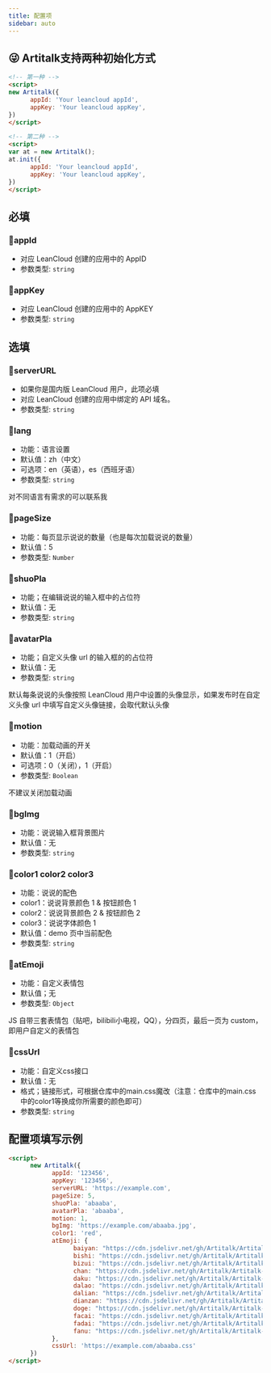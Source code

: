 ```yaml
---
title: 配置项
sidebar: auto
---
```



## 😜 Artitalk支持两种初始化方式

```html
<!-- 第一种 -->
<script>
new Artitalk({
      appId: 'Your leancloud appId',
      appKey: 'Your leancloud appKey',
})
</script>

<!-- 第二种 -->
<script>
var at = new Artitalk();
at.init({
      appId: 'Your leancloud appId',
      appKey: 'Your leancloud appKey',      
})
</script>
```

## 必填

### 📌appId

* 对应 LeanCloud 创建的应用中的 AppID
* 参数类型: `string`

### 📌appKey

* 对应 LeanCloud 创建的应用中的 AppKEY
* 参数类型: `string`

## 选填

### 📌serverURL

* 如果你是国内版 LeanCloud 用户，此项必填
* 对应 LeanCloud 创建的应用中绑定的 API 域名。
* 参数类型: `string`

### 📌lang

* 功能：语言设置
* 默认值：zh（中文）
* 可选项：en（英语），es（西班牙语）
* 参数类型: `string`

对不同语言有需求的可以联系我

### 📌pageSize

* 功能：每页显示说说的数量（也是每次加载说说的数量）
* 默认值：5
* 参数类型: `Number`

### 📌shuoPla

* 功能；在编辑说说的输入框中的占位符
* 默认值：无
* 参数类型: `string`

### 📌avatarPla

* 功能；自定义头像 url 的输入框的的占位符
* 默认值：无
* 参数类型: `string`

默认每条说说的头像按照 LeanCloud 用户中设置的头像显示，如果发布时在自定义头像 url 中填写自定义头像链接，会取代默认头像

### 📌motion

* 功能：加载动画的开关
* 默认值：1（开启）
* 可选项：0（关闭），1（开启）
* 参数类型: `Boolean`

不建议关闭加载动画

### 📌bgImg

* 功能：说说输入框背景图片
* 默认值：无
* 参数类型: `string`

### 📌color1 color2 color3

* 功能：说说的配色
* color1：说说背景颜色 1 & 按钮颜色 1
* color2：说说背景颜色 2 & 按钮颜色 2
* color3：说说字体颜色 1
* 默认值：demo 页中当前配色
* 参数类型: `string`

### 📌atEmoji

* 功能：自定义表情包
* 默认值；无
* 参数类型: `Object`

JS 自带三套表情包（贴吧，bilibili小电视，QQ），分四页，最后一页为 custom，即用户自定义的表情包

### 📌cssUrl

* 功能：自定义css接口
* 默认值：无
* 格式；链接形式，可根据仓库中的main.css魔改（注意：仓库中的main.css中的color1等换成你所需要的颜色即可）
* 参数类型: `string`

## 配置项填写示例

```html
<script>
      new Artitalk({
            appId: '123456',
            appKey: '123456',
            serverURL: 'https://example.com',
            pageSize: 5,
            shuoPla: 'abaaba',
            avatarPla: 'abaaba',
            motion: 1,
            bgImg: 'https://example.com/abaaba.jpg',
            color1: 'red',
            atEmoji: {
                  baiyan: "https://cdn.jsdelivr.net/gh/Artitalk/Artitalk-emoji/baiyan.png",
                  bishi: "https://cdn.jsdelivr.net/gh/Artitalk/Artitalk-emoji/bishi.png",
                  bizui: "https://cdn.jsdelivr.net/gh/Artitalk/Artitalk-emoji/bizui.png",
                  chan: "https://cdn.jsdelivr.net/gh/Artitalk/Artitalk-emoji/chan.png",
                  daku: "https://cdn.jsdelivr.net/gh/Artitalk/Artitalk-emoji/daku.png",
                  dalao: "https://cdn.jsdelivr.net/gh/Artitalk/Artitalk-emoji/dalao.png",
                  dalian: "https://cdn.jsdelivr.net/gh/Artitalk/Artitalk-emoji/dalian.png",
                  dianzan: "https://cdn.jsdelivr.net/gh/Artitalk/Artitalk-emoji/dianzan.png",
                  doge: "https://cdn.jsdelivr.net/gh/Artitalk/Artitalk-emoji/doge.png",
                  facai: "https://cdn.jsdelivr.net/gh/Artitalk/Artitalk-emoji/facai.png",
                  fadai: "https://cdn.jsdelivr.net/gh/Artitalk/Artitalk-emoji/fadai.png",
                  fanu: "https://cdn.jsdelivr.net/gh/Artitalk/Artitalk-emoji/fanu.png",
            },
            cssUrl: 'https://example.com/abaaba.css'
      })
</script>
```

<ins class="adsbygoogle"
     style="display:block"
     data-ad-format="fluid"
     data-ad-layout-key="-fb+5w+4e-db+86"
     data-ad-client="ca-pub-9420537843748923"
     data-ad-slot="8405286900"></ins>
<script>
     (adsbygoogle = window.adsbygoogle || []).push({});
</script>

